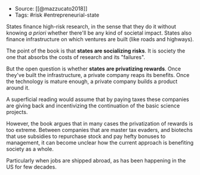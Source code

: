 
- Source: [[@mazzucato2018]]
- Tags: #risk #entrepreneurial-state 

States finance high-risk research, in the sense that they do it without knowing *a priori* whether there'll be any kind of societal impact. States also finance infrastructure on which ventures are built (like roads and highways). 

The point of the book is that **states are socializing risks**. It is society the one that absorbs the costs of research and its "failures". 

But the open question is whether **states are privatizing rewards**. Once they've built the infrastructure, a private company reaps its benefits. Once the technology is mature enough, a private company builds a product around it. 

A superficial reading would assume that by paying taxes these companies are giving back and incentivizing the continuation of the basic science projects. 

However, the book argues that in many cases the privatization of rewards is too extreme. Between companies that are master tax evaders, and biotechs that use subsidies to repurchase stock and pay hefty bonuses to management, it can become unclear how the current approach is benefiting society as a whole. 

Particularly when jobs are shipped abroad, as has been happening in the US for few decades. 